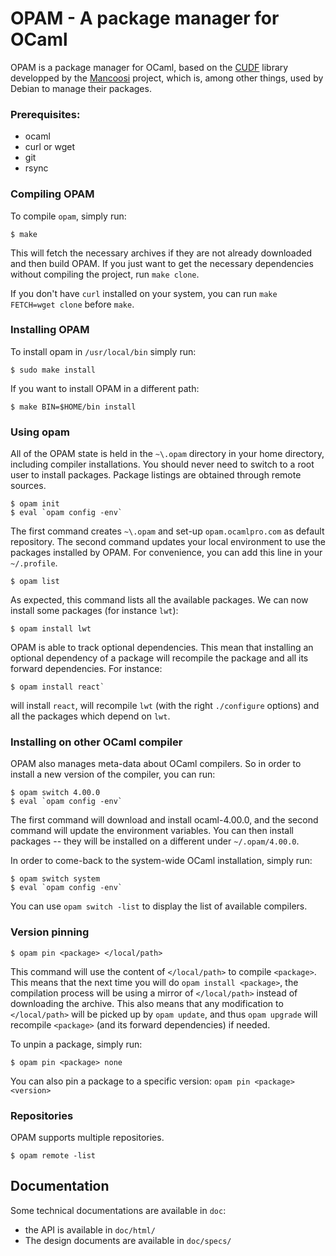 # OPAM - A package manager for OCaml

OPAM is a package manager for OCaml, based on the
[CUDF](http://mancoosi.org/cudf/) library developped by the
[Mancoosi](http://www.mancoosi.org/) project, which is, among other
things, used by Debian to manage their packages.
 
### Prerequisites:

* ocaml
* curl or wget
* git
* rsync

### Compiling OPAM

To compile `opam`, simply run:

```
$ make
```

This will fetch the necessary archives if they are not already
downloaded and then build OPAM. If you just want to get the
necessary dependencies without compiling the project, run
`make clone`.

If you don't have `curl` installed on your system, you can run
`make FETCH=wget clone` before `make`.

### Installing OPAM

To install opam in `/usr/local/bin` simply run:

```
$ sudo make install
```

If you want to install OPAM in a different path:

```
$ make BIN=$HOME/bin install
```

### Using opam

All of the OPAM state is held in the `~\.opam` directory in your home
directory, including compiler installations. You should never need to
switch to a root user to install packages. Package listings are
obtained through remote sources.

```
$ opam init
$ eval `opam config -env`
```

The first command creates `~\.opam` and set-up `opam.ocamlpro.com` as
default repository. 
The second command updates your local environment
to use the packages installed by OPAM. For convenience, you can add
this line in your `~/.profile`.

```
$ opam list
```

As expected, this command lists all the available packages. We can now
install some packages (for instance `lwt`):

```
$ opam install lwt
```

OPAM is able to track optional dependencies. This mean that installing an
optional dependency of a package will recompile the package and all its
forward dependencies. For instance:

```
$ opam install react`
```

will install `react`, will recompile `lwt` (with the right `./configure` options)
and all the packages which depend on `lwt`.


### Installing on other OCaml compiler

OPAM also manages meta-data about OCaml compilers. So in order to install a new version
of the compiler, you can run:

```
$ opam switch 4.00.0
$ eval `opam config -env`
```

The first command will download and install ocaml-4.00.0, and the second command will
update the environment variables. You can then install packages -- they will be installed
on a different under `~/.opam/4.00.0`.

In order to come-back to the system-wide OCaml installation, simply run:

```
$ opam switch system
$ eval `opam config -env`
```

You can use `opam switch -list` to display the list of available compilers.

### Version pinning

```
$ opam pin <package> </local/path>
```

This command will use the content of `</local/path>` to compile `<package>`. This means
that the next time you will do `opam install <package>`, the compilation process will be
using a mirror of `</local/path>` instead of downloading the archive. This also means that
any modification to `</local/path>` will be picked up by `opam update`, and thus `opam upgrade`
will recompile `<package>` (and its forward dependencies) if needed.

To unpin a package, simply run:

```
$ opam pin <package> none
```

You can also pin a package to a specific version: `opam pin <package> <version>`

### Repositories

OPAM supports multiple repositories.

```
$ opam remote -list
```


## Documentation

Some technical documentations are available in `doc`:

* the API is available in `doc/html/`
* The design documents are available in `doc/specs/`
